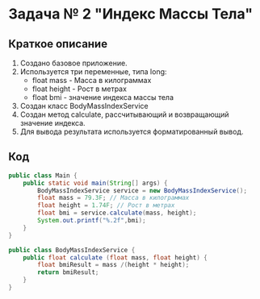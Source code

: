 # Задача № 2 "Индекс Массы Тела"

## Краткое описание

1. Создано базовое приложение. 
2. Используется три переменные, типа long:
    * float mass - Масса в килограммах
    * float height - Рост в метрах
    * float bmi - значение индекса массы тела
3. Создан класс BodyMassIndexService
4. Создан метод calculate, рассчитывающий и возвращающий значение индекса.
5. Для вывода результата используется форматированный вывод.

## Код

```java
public class Main {
    public static void main(String[] args) {
        BodyMassIndexService service = new BodyMassIndexService();
        float mass = 79.3F; // Масса в килограммах
        float height = 1.74F; // Рост в метрах
        float bmi = service.calculate(mass, height);
        System.out.printf("%.2f",bmi);
    }
}

public class BodyMassIndexService {
    public float calculate (float mass, float height) {
        float bmiResult = mass /(height * height);
        return bmiResult;
    }
}

```